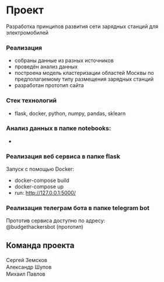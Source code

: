 # Проект
Разработка принципов развития сети зарядных станций для электромобилей

### Реализация
- собраны данные из разных источников
- проведён анализ данных
- построена модель кластеризации областей Москвы по предполагаемому типу размещения зарядных станций
- разработан прототип сайта

### Стек технологий
- flask, docker, python, numpy, pandas, sklearn

### Анализ данных в папке notebooks:
-

### Реализация веб сервиса в папке flask
Запуск с помощью Docker:
- docker-compose build
- docker-compose up
- run: http://127.0.0.1:5000/ 

### Реализация телеграм бота в папке telegram bot
Прототив сервиса доступно по адресу:  
@budgethackersbot (прототип)  



## Команда проекта
Сергей Земсков [<img src=https://github.com/png2378/telegram-icon-updater/blob/master/icons/icomute_22_0.png width="16" height="16"/>](https://t.me/sergiozemskov)   
Александр Шупов [<img src=https://github.com/png2378/telegram-icon-updater/blob/master/icons/icomute_22_0.png width="16" height="16"/>](https://t.me/Ax0107)  
Михаил Павлов [<img src=https://github.com/png2378/telegram-icon-updater/blob/master/icons/icomute_22_0.png width="16" height="16"/>](https://t.me/MichaelPavlov)

